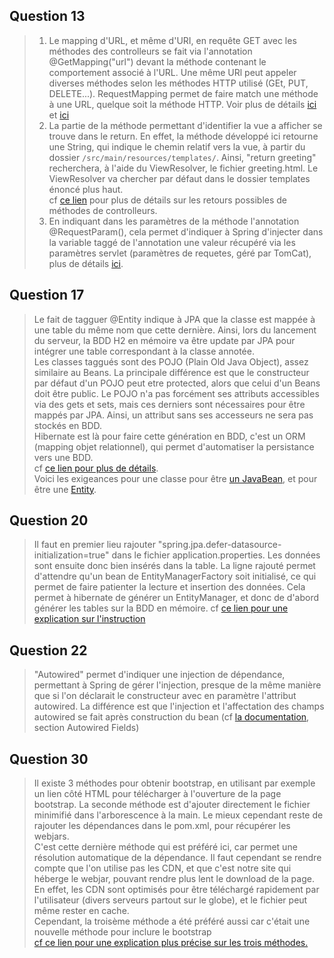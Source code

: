 ## Question 13
> 1.  Le mapping d'URL, et même d'URI, en requête GET avec les méthodes des controlleurs se fait via l'annotation @GetMapping("url")
>     devant la méthode contenant le comportement associé à l'URL. Une même URl peut appeler diverses méthodes selon les méthodes HTTP
>     utilisé (GEt, PUT, DELETE...). RequestMapping permet de faire match une méthode à une URL, quelque soit la méthode HTTP.
>     Voir plus de détails [ici](https://docs.spring.io/spring-framework/reference/web/webmvc/mvc-controller/ann-requestmapping.html) et [ici](https://docs.spring.io/spring-framework/docs/current/javadoc-api/org/springframework/web/bind/annotation/GetMapping.html)
> 2.  La partie de la méthode permettant d'identifier la vue a afficher se trouve dans le return.
>     En effet, la méthode développé ici retourne une String, qui indique le chemin relatif vers la vue, à partir du
>     dossier `/src/main/resources/templates/`. Ainsi, "return greeting" recherchera, à l'aide du ViewResolver, 
>     le fichier greeting.html. Le ViewResolver va chercher par défaut dans le dossier templates énoncé plus haut.<br />
>     cf [ce lien](https://docs.spring.io/spring-framework/reference/web/webmvc/mvc-controller/ann-methods/return-types.html)
>     pour plus de détails sur les retours possibles de méthodes de controlleurs.
> 3.  En indiquant dans les paramètres de la méthode l'annotation @RequestParam(), cela permet d'indiquer à Spring
>     d'injecter dans la variable taggé de l'annotation une valeur récupéré via les paramètres servlet (paramètres de requetes,
>     géré par TomCat), plus de détails  [ici](https://docs.spring.io/spring-framework/reference/web/webmvc/mvc-controller/ann-methods/requestparam.html).<br />
## Question 17
> Le fait de tagguer @Entity indique à JPA que la classe est mappée à une table du même nom que cette dernière.
> Ainsi, lors du lancement du serveur, la BDD H2 en mémoire va être update par JPA pour intégrer une table
> correspondant à la classe annotée.<br />
> Les classes taggués sont des POJO (Plain Old Java Object), assez similaire au Beans.
> La principale différence est que le constructeur par défaut d'un POJO peut etre protected,
> alors que celui d'un Beans doit être public. Le POJO n'a pas forcément ses attributs accessibles via des gets et sets, mais
> ces derniers sont nécessaires pour être mappés par JPA. Ainsi, un attribut sans ses accesseurs ne sera pas stockés en BDD.<br />
> Hibernate est là pour faire cette génération en BDD, c'est un ORM (mapping objet relationnel), qui permet d'automatiser
> la persistance vers une BDD.<br />
> cf [ce lien pour plus de détails](https://spring.io/guides/gs/accessing-data-jpa/).<br />
> Voici les exigeances pour une classe pour être [un JavaBean](https://en.wikipedia.org/wiki/JavaBeans#JavaBean_conventions),
> et pour être une [Entity](https://docs.oracle.com/javaee/6/tutorial/doc/bnbqa.html#bnbqb).
## Question 20
> Il faut en premier lieu rajouter "spring.jpa.defer-datasource-initialization=true" dans
> le fichier application.properties. Les données sont ensuite donc bien insérés dans la table.
> La ligne rajouté permet d'attendre qu'un bean de EntityManagerFactory soit initialisé, ce qui permet de faire patienter
> la lecture et insertion des données. Cela permet à hibernate de générer un EntityManager, et donc de d'abord générer les tables sur la BDD en mémoire.
> cf [ce lien pour une explication sur l'instruction](https://docs.spring.io/spring-boot/docs/current/reference/html/application-properties.html#application-properties.data.spring.jpa.defer-datasource-initialization)
## Question 22
> "Autowired" permet d'indiquer une injection de dépendance, permettant à Spring de gérer
> l'injection, presque de la même manière que si l'on déclarait le constructeur avec en paramètre l'attribut
> autowired. La différence est que l'injection et l'affectation des champs autowired se fait après construction du bean
> (cf [la documentation](https://docs.spring.io/spring-framework/docs/current/javadoc-api/org/springframework/beans/factory/annotation/Autowired.html),
> section Autowired Fields)
## Question 30
> Il existe 3 méthodes pour obtenir bootstrap, en utilisant par exemple un lien côté HTML pour télécharger à l'ouverture de la page
> bootstrap. La seconde méthode est d'ajouter directement le fichier minimifié dans l'arborescence à la main.
> Le mieux cependant reste de rajouter les dépendances dans le pom.xml, pour récupérer les webjars. <br />
> C'est cette dernière méthode qui est préféré ici, car permet une résolution automatique de la dépendance.
> Il faut cependant se rendre compte que l'on utilise pas les CDN, et que c'est notre site qui héberge le webjar, pouvant rendre
> plus lent le download de la page. En effet, les CDN sont optimisés pour être téléchargé rapidement par l'utilisateur
> (divers serveurs partout sur le globe), et le fichier peut même rester en cache.<br />
> Cependant, la troisème méthode a été préféré aussi car c'était une nouvelle méthode pour inclure le bootstrap<br />
> [cf ce lien pour une explication plus précise sur les trois méthodes.](https://www.codejava.net/frameworks/spring-boot/add-bootstrap-and-jquery-in-a-spring-boot-project)